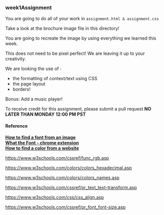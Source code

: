 ### week1Assignment


You are going to do all of your work in `assignment.html & assignment.css`

Take a look at the brochure image file in this directory!

You are going to recreate the image by using everything we learned this week.

This does not need to be pixel perfect! We are leaving it up to your creativity.

We are looking the use of :

- the formatting of context/text using CSS
- the page layout
- borders!

Bonus: Add a music player!

To receive credit for this assignment, please submit a pull request **NO LATER THAN MONDAY 12:00 PM PST**

#### Reference

**[How to find a font from an image](https://www.myfonts.com/WhatTheFont/result)** <br>
**[What the Font - chrome extension](https://www.myfonts.com/WhatTheFont/result)** <br>
**[How to find a color from a website](https://chrome.google.com/webstore/detail/colorzilla/bhlhnicpbhignbdhedgjhgdocnmhomnp?hl=en)** <br>




https://www.w3schools.com/cssref/func_rgb.asp

https://www.w3schools.com/colors/colors_hexadecimal.asp

https://www.w3schools.com/colors/colors_names.asp

https://www.w3schools.com/cssref/pr_text_text-transform.asp

https://www.w3schools.com/css/css_align.asp

https://www.w3schools.com/cssref/pr_font_font-size.asp